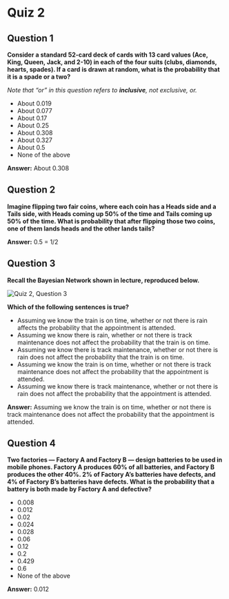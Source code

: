 Quiz 2
============================================================

Question 1
--------------------------------------------------------------------

**Consider a standard 52-card deck of cards with 13 card values (Ace, King, Queen, Jack, and 2-10) in each of the four suits (clubs, diamonds, hearts, spades). If a card is drawn at random, what is the probability that it is a spade or a two?**

_Note that “or” in this question refers to **inclusive**, not exclusive, or._

*   About 0.019
*   About 0.077
*   About 0.17
*   About 0.25
*   About 0.308
*   About 0.327
*   About 0.5
*   None of the above


**Answer:** About 0.308

Question 2
--------------------------------------------------------------------

**Imagine flipping two fair coins, where each coin has a Heads side and a Tails side, with Heads coming up 50% of the time and Tails coming up 50% of the time. What is probability that after flipping those two coins, one of them lands heads and the other lands tails?**

**Answer:** 0.5 = 1/2

Question 3
--------------------------------------------------------------------

**Recall the Bayesian Network shown in lecture, reproduced below.**

![Quiz 2, Question 3](https://github.com/user-attachments/assets/91358346-e5c7-4ad7-b446-3b7a1231311e)

**Which of the following sentences is true?**

*   Assuming we know the train is on time, whether or not there is rain affects the probability that the appointment is attended.
*   Assuming we know there is rain, whether or not there is track maintenance does not affect the probability that the train is on time.
*   Assuming we know there is track maintenance, whether or not there is rain does not affect the probability that the train is on time.
*   Assuming we know the train is on time, whether or not there is track maintenance does not affect the probability that the appointment is attended.
*   Assuming we know there is track maintenance, whether or not there is rain does not affect the probability that the appointment is attended.

**Answer:** Assuming we know the train is on time, whether or not there is track maintenance does not affect the probability that the appointment is attended.

Question 4
--------------------------------------------------------------------

**Two factories — Factory A and Factory B — design batteries to be used in mobile phones. Factory A produces 60% of all batteries, and Factory B produces the other 40%. 2% of Factory A’s batteries have defects, and 4% of Factory B’s batteries have defects. What is the probability that a battery is both made by Factory A and defective?**

*   0.008
*   0.012
*   0.02
*   0.024
*   0.028
*   0.06
*   0.12
*   0.2
*   0.429
*   0.6
*   None of the above

**Answer:** 0.012
